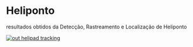 # Heliponto
resultados obtidos da Detecção, Rastreamento e Localização de Heliponto

[![out helipad tracking](https://img.youtube.com/vi/dY3S-DdYxXA/0.jpg)](https://www.youtube.com/watch?v=dY3S-DdYxXA)

